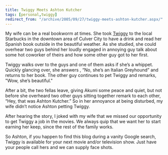 ```yaml
---
title: Twiggy Meets Ashton Kutcher
tags: [personal,twiggy]
redirect_from: "/archive/2005/09/27/twiggy-meets-ashton-kutcher.aspx/"
---
```


My wife can be a real bookworm at times. She took
[Twiggy](https://haacked.com/archive/2004/09/27/meet-twiggy.aspx/) to the local
Starbucks in the downtown area of Culver City to have a drink and read
her Spanish book outside in the beautiful weather. As she studied, she
could overhear two guys behind her loudly engaged in annoying guy talk
about some hot coworker of theirs and how some other guy got to her
first.

Twiggy walks over to the guys and one of them asks if she’s a whippet.
Quickly glancing over, she answers , “No, she’s an Italian Greyhound”
and returns to her book. The other guy continues to pet Twiggy and
remarks, "Wow, she’s beautiful."

After a bit, the two fellas leave, giving Akumi some peace and quiet,
but not before she overheard two other guys sitting together remark to
each other, “Hey, that was Ashton Kutcher.” So in her annoyance at being
disturbed, my wife didn’t notice Ashton petting Twiggy.

After hearing the story, I joked with my wife that we missed our
opportunity to get Twiggy a job in the movies. We always quip that we
want her to start earning her keep, since the rest of the family works.

So Ashton, if you happen to find this blog during a vanity Google
search, Twiggy is available for your next movie and/or television show.
Just have your people call hers and we can supply face shots.
